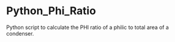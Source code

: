 # Python_Phi_Ratio
Python script to calculate the PHI ratio of a philic to total area of a condenser.

